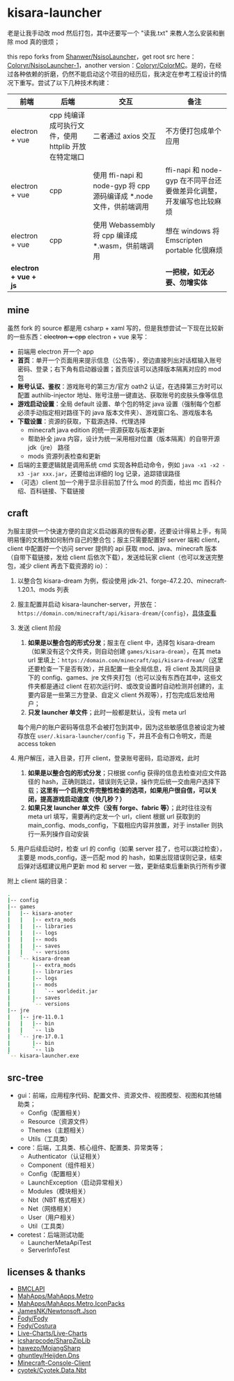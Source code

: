 # kisara-launcher

老是让我手动改 mod 然后打包，其中还要写一个 "读我.txt" 来教人怎么安装和删除 mod 真的很烦；

this repo forks from [Shanwer/NsisoLauncher](https://github.com/Shanwer/NsisoLauncher.git)，get root src here：[Coloryr/NsisoLauncher-1](https://github.com/Coloryr/NsisoLauncher-1.git)，another version：[Coloryr/ColorMC](https://github.com/Coloryr/ColorMC.git)。是的，在经过各种依赖的折磨，仍然不能启动这个项目的经历后，我决定在参考工程设计的情况下重写。尝试了以下几种技术构建：

| 前端                    | 后端                                                | 交互                                                         | 备注                                                         |
| ----------------------- | --------------------------------------------------- | ------------------------------------------------------------ | ------------------------------------------------------------ |
| electron + vue          | cpp 纯编译成可执行文件，使用 httplib 开放在特定端口 | 二者通过 axios 交互                                          | 不方便打包成单个应用                                         |
| electron + vue          | cpp                                                 | 使用 ffi-napi 和 node-gyp 将 cpp 源码编译成 *.node 文件，供前端调用 | ffi-napi 和 node-gyp 在不同平台还要做差异化调整，开发编写也比较麻烦 |
| electron + vue          | cpp                                                 | 使用 Webassembly 将 cpp 编译成 *.wasm，供前端调用            | 想在 windows 将 Emscripten portable 化很麻烦                 |
| **electron + vue + js** |                                                     |                                                              | **一把梭，如无必要、勿增实体**                               |

## mine

虽然 fork 的 source 都是用 csharp + xaml 写的，但是我想尝试一下现在比较新的一些东西：~~electron + cpp~~ electron + vue 来写：

-   前端用 electron 开一个 app
-   **首页**：单开一个页面用来提示信息（公告等），旁边直接列出对话框输入账号密码、登录；右下角有启动器设置；首页应该可以选择版本隔离对应的 mod 包
-   **账号认证、鉴权**：游戏账号的第三方/官方 oath2 认证，在选择第三方时可以配置 authlib-injector 地址、账号注册一键直达、获取账号的皮肤头像等信息
-   **游戏启动设置**：全局 default 设置、单个包的特定 java 设置（强制每个包都必须手动指定相对路径下的 java 版本文件夹）、游戏窗口名、游戏版本名
-   **下载设置**：资源的获取，下载源选择、代理选择
    -   minecraft java edition 的统一资源获取与版本更新
    -   帮助补全 java 内容，设计为统一采用相对位置（版本隔离）的自带开源 jdk（jre） 路径
    -   mods 资源列表检查和更新
-   后端的主要逻辑就是调用系统 cmd 实现各种启动命令，例如 `java -x1 -x2 -x3 -jar xxx.jar`，还要给出详细的 log 记录，追踪错误路径
-   （可选）client 加一个用于显示目前加了什么 mod 的页面，给出 mc 百科介绍、百科链接、下载链接

## craft

为服主提供一个快速方便的自定义启动器真的很有必要，还要设计得易上手，有简明易懂的文档教如何制作自己的整合包；服主只需要配置好 server 端和 client，client 中配置好一个访问 server 提供的 api 获取 mod、java、minecraft 版本（自带下载链接，发给 client 后依次下载），发送给玩家 client（也可以发送完整包，减少 client 再去下载资源的 io）：

1.   以整合包 kisara-dream 为例，假设使用 jdk-21、forge-47.2.20、minecraft-1.20.1、mods 列表

2.   服主配置并启动 kisara-launcher-server，开放在：`https://domain.com/minecraft/api/kisara-dream/{config}`，[具体查看](./server/readme.md)

3.   发送 client 阶段

     1.   **如果是以整合包的形式分发**；服主在 client 中，选择包 kisara-dream（如果没有这个文件夹，则自动创建 `games/kisara-dream`），在其 meta url 里填上：`https://domain.com/minecraft/api/kisara-dream/`（这里还要检查一下是否有效），并且配置一些全局信息，将 client 及其同目录下的 config、games、jre 文件夹打包（也可以没有东西在其中，这些文件夹都是通过 client 在初次运行时、或改变设置时自动检测并创建的，主要内容是一些第三方登录、自定义 client 外观等），打包完成后发给用户；
     2.   **只发 launcher 单文件**；此时一般都是默认，没有 meta url

     每个用户的账户密码等信息不会被打包到其中，因为这些敏感信息被设定为被存放在 `user/.kisara-launcher/config` 下，并且不会有口令明文，而是 access token

4.   用户解压，进入目录，打开 client，登录账号密码，启动游戏，此时
     1.   **如果是以整合包的形式分发**；只根据 config 获得的信息去检查对应文件路径的 hash，正确则跳过，错误则先记录，操作完后统一交由用户选择下载；**这里有一个启用文件完整性检查的选项，如果用户很自信，可以关闭，提高游戏启动速度（快几秒？）**
     2.   **如果只发 launcher 单文件（没有 forge、fabric 等）**；此时往往没有 meta url 填写，需要再约定发一个 url，client 根据  url 获取到的 main_config、mods_config，下载相应内容并放置，对于 installer 则执行一系列操作自动安装

5.   用户后续启动时，检查 url 的 config（如果 server 挂了，也可以跳过检查），主要是 mods_config，逐一匹配 mod 的 hash，如果出现错误则记录，结束后弹对话框建议用户更新 mod 和 server 一致，更新结束后重新执行所有步骤

附上 client 端的目录：

```bash
.
|-- config
|-- games
|   |-- kisara-anoter
|   |   |-- extra_mods
|   |   |-- libraries
|   |   |-- logs
|   |   |-- mods
|   |   |-- saves
|   |   `-- versions
|   `-- kisara-dream
|       |-- extra_mods
|       |-- libraries
|       |-- logs
|       |-- mods
|       |   `-- worldedit.jar
|       |-- saves
|       `-- versions
|-- jre
|   |-- jre-11.0.1
|   |   |-- bin
|   |   `-- lib
|   `-- jre-17.0.1
|       |-- bin
|       `-- lib
`-- kisara-launcher.exe
```

## src-tree

-   gui：前端，应用程序代码、配置文件、资源文件、视图模型、视图和其他辅助类；
    -   Config（配置相关）
    -   Resource（资源文件）
    -   Themes（主题相关）
    -   Utils（工具类）
-   core：后端，工具类、核心组件、配置类、异常类等；
    -   Authenticator（认证相关）
    -   Component（组件相关）
    -   Config（配置相关）
    -   LaunchException（启动异常相关）
    -   Modules（模块相关）
    -   Nbt（NBT 格式相关）
    -   Net（网络相关）
    -   User（用户相关）
    -   Util（工具类）
-   coretest：后端测试功能
    -   LauncherMetaApiTest
    -   ServerInfoTest

## licenses & thanks

-   [BMCLAPI](https://bmclapidoc.bangbang93.com/)
-   [MahApps/MahApps.Metro](https://github.com/MahApps/MahApps.Metro)
-   [MahApps/MahApps.Metro.IconPacks](https://github.com/MahApps/MahApps.Metro.IconPacks)
-   [JamesNK/Newtonsoft.Json](https://github.com/JamesNK/Newtonsoft.Json)
-   [Fody/Fody](https://github.com/Fody/Fody)
-   [Fody/Costura](https://github.com/Fody/Costura)
-   [Live-Charts/Live-Charts](https://github.com/Live-Charts/Live-Charts)
-   [icsharpcode/SharpZipLib](https://github.com/icsharpcode/SharpZipLib)
-   [hawezo/MojangSharp](https://github.com/hawezo/MojangSharp)
-   [ghuntley/Heijden.Dns](https://github.com/ghuntley/Heijden.Dns)
-   [Minecraft-Console-Client](https://github.com/ORelio/Minecraft-Console-Client)
-   [cyotek/Cyotek.Data.Nbt](https://github.com/cyotek/Cyotek.Data.Nbt)
